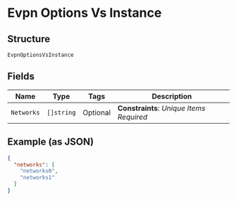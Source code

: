 
# Evpn Options Vs Instance

## Structure

`EvpnOptionsVsInstance`

## Fields

| Name | Type | Tags | Description |
|  --- | --- | --- | --- |
| `Networks` | `[]string` | Optional | **Constraints**: *Unique Items Required* |

## Example (as JSON)

```json
{
  "networks": [
    "networks0",
    "networks1"
  ]
}
```

